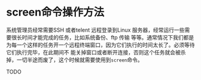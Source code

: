 # screen命令操作方法
系统管理员经常需要SSH 或者telent 远程登录到Linux 服务器，经常运行一些需要很长时间才能完成的任务，比如系统备份、ftp 传输
等等。通常情况下我们都是为每一个这样的任务开一个远程终端窗口，因为它们执行的时间太长了。必须等待它们执行完毕，在此期间不
能关掉窗口或者断开连接，否则这个任务就会被杀掉，一切半途而废了，这个时候就需要使用到`screen`命令。

TODO